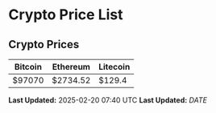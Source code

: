 # Crypto Price List

## Crypto Prices
| Bitcoin | Ethereum | Litecoin |
| ------- | -------- | -------- |
| $97070 | $2734.52 | $129.4 |
**Last Updated:** 2025-02-20 07:40 UTC
**Last Updated:** $DATE$
